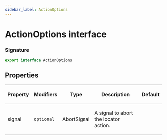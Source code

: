 ```yaml
---
sidebar_label: ActionOptions
---
```


# ActionOptions interface

### Signature

```typescript
export interface ActionOptions
```

## Properties

<table><thead><tr><th>

Property

</th><th>

Modifiers

</th><th>

Type

</th><th>

Description

</th><th>

Default

</th></tr></thead>
<tbody><tr><td>

<span id="signal">signal</span>

</td><td>

`optional`

</td><td>

AbortSignal

</td><td>

A signal to abort the locator action.

</td><td>

</td></tr>
</tbody></table>
